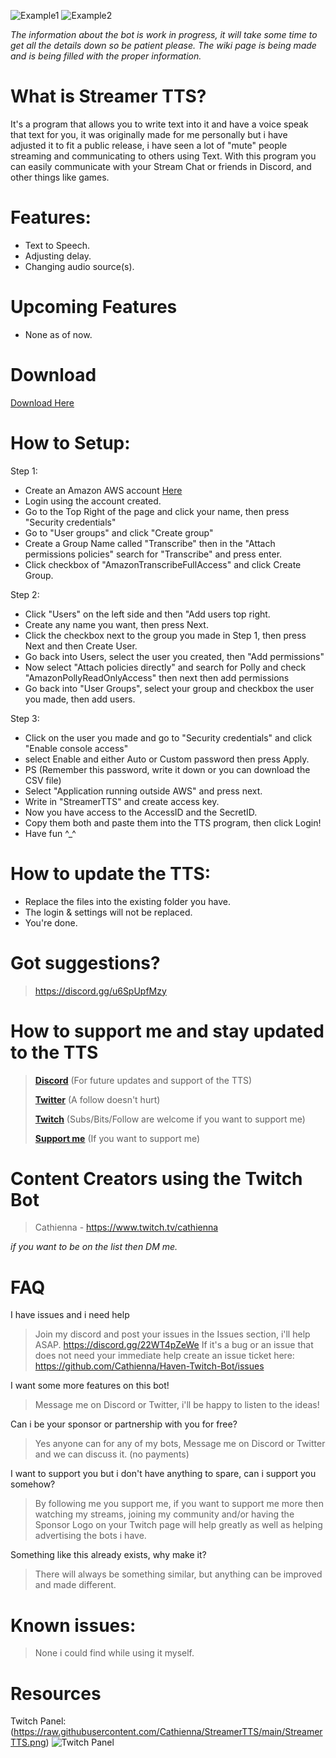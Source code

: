 
![Example1](https://user-images.githubusercontent.com/15006015/219514615-6394520f-faed-4723-bcf4-6afe6cefc747.png)
![Example2](https://user-images.githubusercontent.com/15006015/219514692-f13aa42d-9c8c-4e76-9ccd-b151122d9f16.png)

*The information about the bot is work in progress, it will take some time to get all the details down so be patient please.*
*The wiki page is being made and is being filled with the proper information.*

# What is Streamer TTS?
It's a program that allows you to write text into it and have a voice speak that text for you, it was originally made for me personally but i have adjusted it to fit a public release, i have seen a lot of "mute" people streaming and communicating to others using Text.
With this program you can easily communicate with your Stream Chat or friends in Discord, and other things like games.


# Features:
 - Text to Speech.
 - Adjusting delay.
 - Changing audio source(s).
# Upcoming Features
 - None as of now.


# Download
[Download Here](https://www.patreon.com/cathienna/posts?filters%5Btag%5D=StreamerTTS)

# How to Setup:
Step 1:
- Create an Amazon AWS account [Here](https://us-east-1.console.aws.amazon.com/)
- Login using the account created.
- Go to the Top Right of the page and click your name, then press "Security credentials"
- Go to "User groups" and click "Create group"
- Create a Group Name called "Transcribe" then in the "Attach permissions policies" search for "Transcribe" and press enter.
- Click checkbox of "AmazonTranscribeFullAccess" and click Create Group.

Step 2:
- Click "Users" on the left side and then "Add users top right.
- Create any name you want, then press Next.
- Click the checkbox next to the group you made in Step 1, then press Next and then Create User.
- Go back into Users, select the user you created, then "Add permissions"
- Now select "Attach policies directly" and search for Polly and check "AmazonPollyReadOnlyAccess" then next then add permissions
- Go back into "User Groups", select your group and checkbox the user you made, then add users.

Step 3:
- Click on the user you made and go to "Security credentials" and click "Enable console access"
- select Enable and either Auto or Custom password then press Apply.
- PS (Remember this password, write it down or you can download the CSV file)
- Select "Application running outside AWS" and press next.
- Write in "StreamerTTS" and create access key.
- Now you have access to the AccessID and the SecretID.
- Copy them both and paste them into the TTS program, then click Login!
- Have fun ^_^

# How to update the TTS:
- Replace the files into the existing folder you have.
- The login & settings will not be replaced.
- You're done.

# Got suggestions?
> https://discord.gg/u6SpUpfMzy

# How to support me and stay updated to the TTS
> **[Discord](https://discord.gg/u6SpUpfMzy)** (For future updates and support of the TTS)
> 
> **[Twitter](https://twitter.com/cathienna)** (A follow doesn't hurt)
> 
> **[Twitch](https://www.twitch.tv/cathienna)** (Subs/Bits/Follow are welcome if you want to support me)
> 
> **[Support me](https://www.patreon.com/cathienna)** (If you want to support me)

# Content Creators using the Twitch Bot
> Cathienna - https://www.twitch.tv/cathienna

*if you want to be on the list then DM me.*

# FAQ
I have issues and i need help
> Join my discord and post your issues in the Issues section, i'll help ASAP. https://discord.gg/22WT4pZeWe
> If it's a bug or an issue that does not need your immediate help create an issue ticket here: https://github.com/Cathienna/Haven-Twitch-Bot/issues

I want some more features on this bot!
> Message me on Discord or Twitter, i'll be happy to listen to the ideas!

Can i be your sponsor or partnership with you for free?
> Yes anyone can for any of my bots, Message me on Discord or Twitter and we can discuss it. (no payments)

I want to support you but i don't have anything to spare, can i support you somehow?
> By following me you support me, if you want to support me more then watching my streams, joining my community and/or having the Sponsor Logo on your Twitch page will help greatly as well as helping advertising the bots i have.

Something like this already exists, why make it?
> There will always be something similar, but anything can be improved and made different.

# Known issues:
> None i could find while using it myself.

# Resources
Twitch Panel: (https://raw.githubusercontent.com/Cathienna/StreamerTTS/main/StreamerTTS.png)
![Twitch Panel]([https://raw.githubusercontent.com/Cathienna/StreamerTTS/main/StreamerTTS.png](https://raw.githubusercontent.com/Cathienna/StreamerTTS/main/StreamerTTS.png))
